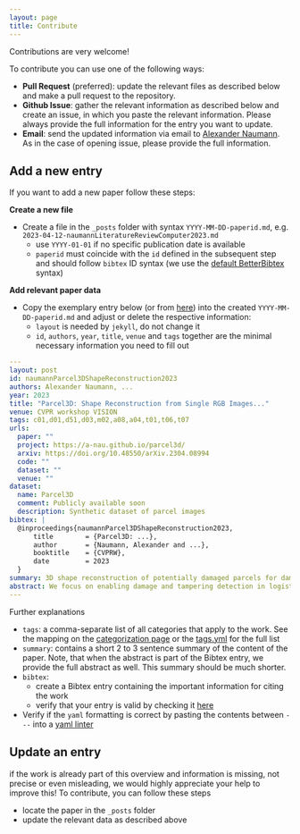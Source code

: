 ```yaml
---
layout: page
title: Contribute
---
```


Contributions are very welcome!

To contribute you can use one of the following ways:

- **Pull Request** (preferred): update the relevant files as described below and make a pull request to the repository.
- **Github Issue**: gather the relevant information as described below and create an issue, in which you paste the relevant information. Please always provide the full information for the entry you want to update.
- **Email**: send the updated information via email to [Alexander Naumann](https://www.fzi.de/team/alexander-naumann/). As in the case of opening issue, please provide the full information.

## Add a new entry

If you want to add a new paper follow these steps:

**Create a new file**

- Create a file in the `_posts` folder with syntax `YYYY-MM-DD-paperid.md`, e.g. `2023-04-12-naumannLiteratureReviewComputer2023.md`
  - use `YYYY-01-01` if no specific publication date is available
  - `paperid` must coincide with the `id` defined in the subsequent step and should follow `bibtex` ID syntax (we use the [default BetterBibtex](https://retorque.re/zotero-better-bibtex/citing/#configurable-citekey-generator) syntax)

**Add relevant paper data**

- Copy the exemplary entry below (or from [here](https://github.com/a-nau/cv-in-logistics/blob/main/_posts/2023-04-18-naumannParcel3DShapeReconstruction2023.md)) into the created `YYYY-MM-DD-paperid.md` and adjust or delete the respective information:
  - `layout` is needed by `jekyll`, do not change it
  - `id`, `authors`, `year`, `title`, `venue` and `tags` together are the minimal necessary information you need to fill out

```yaml
---
layout: post
id: naumannParcel3DShapeReconstruction2023
authors: Alexander Naumann, ...
year: 2023
title: "Parcel3D: Shape Reconstruction from Single RGB Images..."
venue: CVPR workshop VISION
tags: c01,d01,d51,d03,m02,a08,a04,t01,t06,t07
urls:
  paper: ""
  project: https://a-nau.github.io/parcel3d/
  arxiv: https://doi.org/10.48550/arXiv.2304.08994
  code: ""
  dataset: ""
  venue: ""
dataset:
  name: Parcel3D
  comment: Publicly available soon
  description: Synthetic dataset of parcel images
bibtex: |
  @inproceedings{naumannParcel3DShapeReconstruction2023,
      title        = {Parcel3D: ...},
      author       = {Naumann, Alexander and ...},
      booktitle    = {CVPRW},
      date         = 2023
  }
summary: 3D shape reconstruction of potentially damaged parcels for damage and tampering detection in transportation logistics and warehousing
abstract: We focus on enabling damage and tampering detection in logistics and tackle the problem of 3D shape reconstruction of potentially damaged parcels. As input we utilize single RGB images, ...
---
```

Further explanations

- `tags`: a comma-separate list of all categories that apply to the work. See the mapping on the [categorization page](categorization) or the [tags.yml](https://github.com/a-nau/cv-in-logistics/blob/main/_data/tags.yml) for the full list
- `summary`: contains a short 2 to 3 sentence summary of the content of the paper. Note, that when the abstract is part of the Bibtex entry, we provide the full abstract as well. This summary should be much shorter.
- `bibtex`:
  - create a Bibtex entry containing the important information for citing the work
  - verify that your entry is valid by checking it [here](https://flamingtempura.github.io/bibtex-tidy/index.html)
- Verify if the `yaml` formatting is correct by pasting the contents between `---` into a [yaml linter](https://www.yamllint.com/)

## Update an entry

if the work is already part of this overview and information is missing, not precise or even misleading, we would highly appreciate your help to improve this!
To contribute, you can follow these steps

- locate the paper in the `_posts` folder
- update the relevant data as described above

